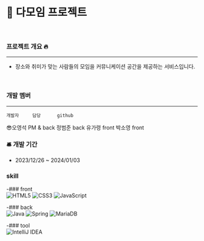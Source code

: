 # 🙋‍ 다모임 프로젝트

<br>

### 프로젝트 개요 🔥

---
- 장소와 취미가 맞는 사람들의 모임을 커뮤니케이션 공간을 제공하는 서비스입니다.
<br>

### 개발 멤버

---

    개발자     담당      github
  😎오영석   PM & back
    정범준     back
    유가령     front
    박소영     front


### 🛎️ 개발 기간
- 2023/12/26 ~ 2024/01/03

### skill

-### front <br>
![HTML5](https://img.shields.io/badge/html5-%23E34F26.svg?style=for-the-badge&logo=html5&logoColor=black)
![CSS3](https://img.shields.io/badge/css3-%231572B6.svg?style=for-the-badge&logo=css3&logoColor=black)
![JavaScript](https://img.shields.io/badge/javascript-%23323330.svg?style=for-the-badge&logo=javascript&logoColor=%23F7DF1E)

-### back <br>
![Java](https://img.shields.io/badge/java-%23ED8B00.svg?style=for-the-badge&logo=openjdk&logoColor=white)
![Spring](https://img.shields.io/badge/spring-%236DB33F.svg?style=for-the-badge&logo=spring&logoColor=black)
![MariaDB](https://img.shields.io/badge/MariaDB-003545?style=for-the-badge&logo=mariadb&logoColor=black)

-### tool <br>
![IntelliJ IDEA](https://img.shields.io/badge/IntelliJIDEA-000000.svg?style=for-the-badge&logo=intellij-idea&logoColor=white)

<br>
<br>
<br>

    

